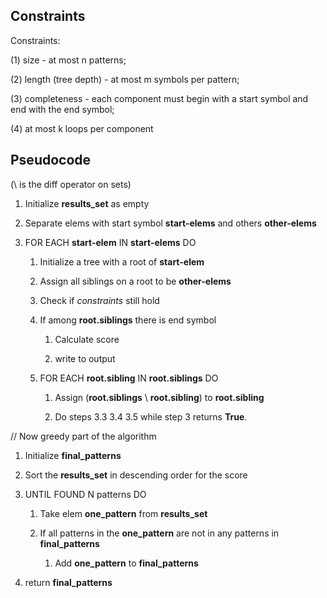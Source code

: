 ## Constraints

Constraints:

(1) size - at most n patterns;

(2) length (tree depth) - at most m symbols per pattern;

(3) completeness - each component must begin with a start symbol and end with the end symbol;

(4) at most k loops per component

## Pseudocode

(\ is the diff operator on sets)

1) Initialize **results_set** as empty 

2) Separate elems with start symbol **start-elems** and others **other-elems**

3) FOR EACH **start-elem** IN **start-elems** DO
   
   1) Initialize a tree with a root of **start-elem**

   2) Assign all siblings on a root to be **other-elems**

   3) Check if *constraints* still hold

   4) If among **root.siblings** there is end symbol 
   
      1) Calculate score
      
      2) write to output 

   5) FOR EACH **root.sibling** IN **root.siblings** DO

      1) Assign (**root.siblings** \ **root.sibling**) to **root.sibling**  

      2) Do steps 3.3 3.4 3.5 while step 3 returns **True**.

    
// Now greedy part of the algorithm

1. Initialize **final_patterns**

2. Sort the **results_set** in descending order for the score

3. UNTIL FOUND N patterns DO

   1. Take elem **one_pattern** from **results_set**

   2. If all patterns in the **one_pattern** are not in any patterns in **final_patterns**

      1. Add  **one_pattern** to  **final_patterns**

4. return **final_patterns**
